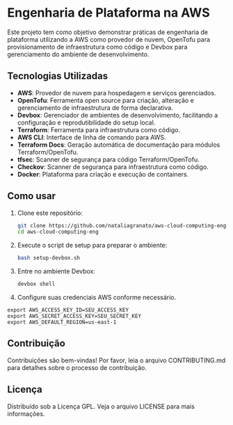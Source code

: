 # Engenharia de Plataforma na AWS

Este projeto tem como objetivo demonstrar práticas de engenharia de plataforma utilizando a AWS como provedor de nuvem, OpenTofu para provisionamento de infraestrutura como código e Devbox para gerenciamento do ambiente de desenvolvimento.

## Tecnologias Utilizadas

- **AWS**: Provedor de nuvem para hospedagem e serviços gerenciados.
- **OpenTofu**: Ferramenta open source para criação, alteração e gerenciamento de infraestrutura de forma declarativa.
- **Devbox**: Gerenciador de ambientes de desenvolvimento, facilitando a configuração e reprodutibilidade do setup local.
- **Terraform**: Ferramenta para infraestrutura como código.
- **AWS CLI**: Interface de linha de comando para AWS.
- **Terraform Docs**: Geração automática de documentação para módulos Terraform/OpenTofu.
- **tfsec**: Scanner de segurança para código Terraform/OpenTofu.
- **Checkov**: Scanner de segurança para infraestrutura como código.
- **Docker**: Plataforma para criação e execução de containers.

## Como usar

1. Clone este repositório:
   ```sh
   git clone https://github.com/nataliagranato/aws-cloud-computing-eng.git
   cd aws-cloud-computing-eng
   ```
2. Execute o script de setup para preparar o ambiente:
   ```sh
   bash setup-devbox.sh
   ```
3. Entre no ambiente Devbox:
   ```sh
   devbox shell
   ```
4. Configure suas credenciais AWS conforme necessário.

```
export AWS_ACCESS_KEY_ID=SEU_ACCESS_KEY
export AWS_SECRET_ACCESS_KEY=SEU_SECRET_KEY
export AWS_DEFAULT_REGION=us-east-1

```

## Contribuição

Contribuições são bem-vindas! Por favor, leia o arquivo CONTRIBUTING.md para detalhes sobre o processo de contribuição.

## Licença

Distribuído sob a Licença GPL. Veja o arquivo LICENSE para mais informações.
